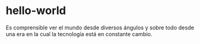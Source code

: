 # hello-world
Es comprensible ver el mundo desde diversos ángulos y sobre todo desde una era en la cual la tecnología está en constante cambio. 
